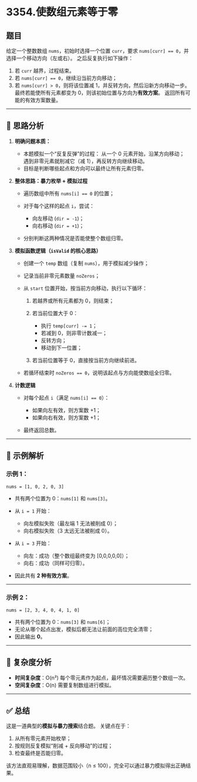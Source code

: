# 3354.使数组元素等于零
## 题目
给定一个整数数组 `nums`，初始时选择一个位置 `curr`，要求 `nums[curr] == 0`，并选择一个移动方向（左或右）。
之后反复执行如下操作：

1. 若 `curr` 越界，过程结束。
2. 若 `nums[curr] == 0`，继续沿当前方向移动；
3. 若 `nums[curr] > 0`，则将该位置减 1，并反转方向，然后沿新方向移动一步。
   最终若能使所有元素都变为 0，则该初始位置与方向为**有效方案**。
   返回所有可能的有效方案数量。

---

## 🧩 思路分析

1. **明确问题本质：**

   * 本题模拟一个“反复反弹”的过程：
     从一个 0 元素开始，沿某方向移动；
     遇到非零元素就削减它（减 1），再反转方向继续移动。
   * 目标是判断哪些起点和方向可以最终让所有元素归零。

2. **整体思路：暴力枚举 + 模拟过程**

   * 遍历数组中所有 `nums[i] == 0` 的位置；
   * 对于每个这样的起点 `i`，尝试：

     * 向左移动 (`dir = -1`)；
     * 向右移动 (`dir = +1`)；
   * 分别判断这两种情况是否能使整个数组归零。

3. **模拟函数逻辑（`isValid` 的核心思路）**

   * 创建一个 `temp` 数组（复制 `nums`），用于模拟减少操作；
   * 记录当前非零元素数量 `noZeros`；
   * 从 `start` 位置开始，按当前方向移动，执行以下循环：

     1. 若越界或所有元素都为 0，则结束；
     2. 若当前位置大于 0：

        * 执行 `temp[curr] -= 1`；
        * 若减到 0，则非零计数减一；
        * 反转方向；
        * 移动到下一位置；
     3. 若当前位置等于 0，直接按当前方向继续前进。
   * 若循环结束时 `noZeros == 0`，说明该起点与方向能使数组全归零。

4. **计数逻辑**

   * 对每个起点 `i`（满足 `nums[i] == 0`）：

     * 如果向左有效，则方案数 +1；
     * 如果向右有效，则方案数 +1；
   * 最终返回总数。

---

## 🧮 示例解析

### 示例 1：

```
nums = [1, 0, 2, 0, 3]
```

* 共有两个位置为 0：`nums[1]` 和 `nums[3]`。
* 从 `i = 1` 开始：

  * 向左模拟失败（最左端 1 无法被削成 0）；
  * 向右模拟失败（3 太远无法被削成 0）。
* 从 `i = 3` 开始：

  * 向左：成功（整个数组最终变为 [0,0,0,0,0]）；
  * 向右：成功（同样可归零）。
* 因此共有 **2 种有效方案**。

---

### 示例 2：

```
nums = [2, 3, 4, 0, 4, 1, 0]
```

* 共有两个位置为 0：`nums[3]` 和 `nums[6]`；
* 无论从哪个起点出发，模拟后都无法让前面的高位完全清零；
* 因此输出 **0**。

---

## 🧠 复杂度分析

* **时间复杂度**：O(n²)
  每个零元素作为起点，最坏情况需要遍历整个数组一次。
* **空间复杂度**：O(n)
  需要复制数组进行模拟。

---

## ✅ 总结

这是一道典型的**模拟与暴力搜索**结合题。
关键点在于：

1. 从所有零元素开始枚举；
2. 按规则反复模拟“削减 + 反向移动”的过程；
3. 检查最终是否能归零。

该方法直观易理解，数据范围较小（n ≤ 100），完全可以通过暴力模拟得出正确结果。
